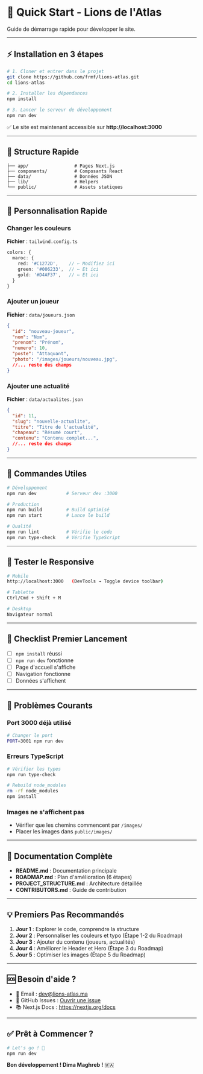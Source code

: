 # 🚀 Quick Start - Lions de l'Atlas

Guide de démarrage rapide pour développer le site.

---

## ⚡ Installation en 3 étapes

```bash
# 1. Cloner et entrer dans le projet
git clone https://github.com/frmf/lions-atlas.git
cd lions-atlas

# 2. Installer les dépendances
npm install

# 3. Lancer le serveur de développement
npm run dev
```

✅ Le site est maintenant accessible sur **http://localhost:3000**

---

## 📂 Structure Rapide

```
├── app/                 # Pages Next.js
├── components/          # Composants React
├── data/                # Données JSON
├── lib/                 # Helpers
└── public/              # Assets statiques
```

---

## 🎨 Personnalisation Rapide

### Changer les couleurs
**Fichier** : `tailwind.config.ts`

```typescript
colors: {
  maroc: {
    red: '#C1272D',    // ← Modifiez ici
    green: '#006233',  // ← Et ici
    gold: '#D4AF37',   // ← Et ici
  }
}
```

### Ajouter un joueur
**Fichier** : `data/joueurs.json`

```json
{
  "id": "nouveau-joueur",
  "nom": "Nom",
  "prenom": "Prénom",
  "numero": 10,
  "poste": "Attaquant",
  "photo": "/images/joueurs/nouveau.jpg",
  //... reste des champs
}
```

### Ajouter une actualité
**Fichier** : `data/actualites.json`

```json
{
  "id": 11,
  "slug": "nouvelle-actualite",
  "titre": "Titre de l'actualité",
  "chapeau": "Résumé court",
  "contenu": "Contenu complet...",
  //... reste des champs
}
```

---

## 🔧 Commandes Utiles

```bash
# Développement
npm run dev           # Serveur dev :3000

# Production
npm run build         # Build optimisé
npm run start         # Lance le build

# Qualité
npm run lint          # Vérifie le code
npm run type-check    # Vérifie TypeScript
```

---

## 📱 Tester le Responsive

```bash
# Mobile
http://localhost:3000   (DevTools → Toggle device toolbar)

# Tablette
Ctrl/Cmd + Shift + M

# Desktop
Navigateur normal
```

---

## 🎯 Checklist Premier Lancement

- [ ] `npm install` réussi
- [ ] `npm run dev` fonctionne
- [ ] Page d'accueil s'affiche
- [ ] Navigation fonctionne
- [ ] Données s'affichent

---

## 🐛 Problèmes Courants

### Port 3000 déjà utilisé
```bash
# Changer le port
PORT=3001 npm run dev
```

### Erreurs TypeScript
```bash
# Vérifier les types
npm run type-check

# Rebuild node_modules
rm -rf node_modules
npm install
```

### Images ne s'affichent pas
- Vérifier que les chemins commencent par `/images/`
- Placer les images dans `public/images/`

---

## 📖 Documentation Complète

- **README.md** : Documentation principale
- **ROADMAP.md** : Plan d'amélioration (6 étapes)
- **PROJECT_STRUCTURE.md** : Architecture détaillée
- **CONTRIBUTORS.md** : Guide de contribution

---

## 💡 Premiers Pas Recommandés

1. **Jour 1** : Explorer le code, comprendre la structure
2. **Jour 2** : Personnaliser les couleurs et typo (Étape 1-2 du Roadmap)
3. **Jour 3** : Ajouter du contenu (joueurs, actualités)
4. **Jour 4** : Améliorer le Header et Hero (Étape 3 du Roadmap)
5. **Jour 5** : Optimiser les images (Étape 5 du Roadmap)

---

## 🆘 Besoin d'aide ?

- 📧 Email : dev@lions-atlas.ma
- 🐛 GitHub Issues : [Ouvrir une issue](https://github.com/frmf/lions-atlas/issues)
- 📚 Next.js Docs : https://nextjs.org/docs

---

## ✅ Prêt à Commencer ?

```bash
# Let's go ! 🦁
npm run dev
```

**Bon développement ! Dima Maghreb !** 🇲🇦

